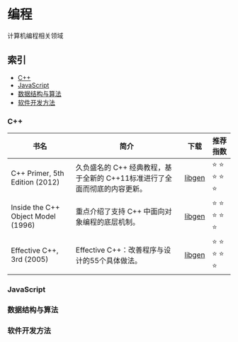 # 编程

计算机编程相关领域

## 索引

* [C++](#C++)
* [JavaScript](#JavaScript)
* [数据结构与算法](#数据结构与算法)
* [软件开发方法](#软件开发方法)


### C++

| 书名  | 简介 | 下载  | 推荐指数 |
| ------------- | ------------- | ------------- | ------------- |
| 	C++ Primer, 5th Edition (2012)  | 久负盛名的 C++ 经典教程，基于全新的 C++11标准进行了全面而彻底的内容更新。  | [libgen](http://libgen.rs/search.php?req=c%2B%2B+primer+5th&lg_topic=libgen&open=0&view=simple&res=25&phrase=1&column=def)  | :star: :star: :star: :star: :star:|
| 	Inside the C++ Object Model (1996)  | 重点介绍了支持 C++ 中面向对象编程的底层机制。  | [libgen](http://libgen.rs/search.php?req=inside+c%2B%2B+object+model&open=0&res=25&view=simple&phrase=1&column=def)  | :star: :star: :star: :star: :star:|
| 	Effective C++, 3rd (2005)  | Effective C++：改善程序与设计的55个具体做法。  | [libgen](http://libgen.rs/search.php?req=%09Effective+C%2B%2B+Third+Edition+55+Specific+Ways+to+Improve+Your+Programs+and+scott&open=0&res=25&view=simple&phrase=1&column=def)  | :star: :star: :star: :star: :star:|



### JavaScript

### 数据结构与算法

### 软件开发方法